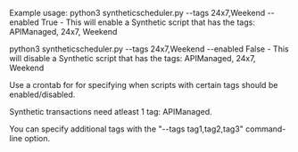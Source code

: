Example usage:
  python3 syntheticscheduler.py --tags 24x7,Weekend --enabled True
    - This will enable a Synthetic script that has the tags: APIManaged, 24x7, Weekend

  python3 syntheticscheduler.py --tags 24x7,Weekend --enabled False
    - This will disable a Synthetic script that has the tags: APIManaged, 24x7, Weekend

Use a crontab for for specifying when scripts with certain tags should be enabled/disabled.

Synthetic transactions need atleast 1 tag: APIManaged.

You can specify additional tags with the "--tags tag1,tag2,tag3" command-line option.
